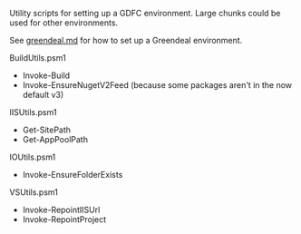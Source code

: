 Utility scripts for setting up a GDFC environment.
Large chunks could be used for other environments.

See [greendeal.md](greendeal.md) for how to set up a Greendeal environment.

BuildUtils.psm1 

- Invoke-Build
- Invoke-EnsureNugetV2Feed (because some packages aren't in the now default v3)

IISUtils.psm1

- Get-SitePath
- Get-AppPoolPath

IOUtils.psm1

- Invoke-EnsureFolderExists

VSUtils.psm1

- Invoke-RepointIISUrl
- Invoke-RepointProject